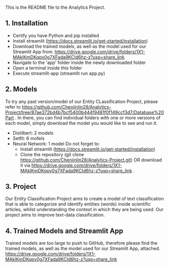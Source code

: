 This is the README file to the Analytics Project.

## 1. Installation
   - Certify you have Python and pip installed
   - Install streamlit (https://docs.streamlit.io/get-started/installation)
   - Download the trained models, as well as the model used for our Streamlit App from: https://drive.google.com/drive/folders/1X1-MAklKmDKqpv0g7XFada9KCId6hz-z?usp=share_link
   - Navigate to the 'app' folder inside the newly downloaded folder
   - Open a terminal inside this folder
   - Execute streamlit-app (streamlit run app.py)

## 2. Models
   To try any past version/model of our Entity CLassification Project, please refer to https://github.com/Chenjinlin28/Analytics-Project/tree/87ae372bd4b7bcf5400b444f9481f0f149ccf3d7/Database%20Part . In there, you can find individual folders with one or more versions of each model, simply download the model you would like to see and run it.  
- Distilbert: 2 models
- Setfit: 6 mofels
- Neural Network: 1 model
Do not forget to:
   - Install streamlit (https://docs.streamlit.io/get-started/installation)
   - Clone the repository (git clone https://github.com/Chenjinlin28/Analytics-Project.git) OR download it via https://drive.google.com/drive/folders/1X1-MAklKmDKqpv0g7XFada9KCId6hz-z?usp=share_link .
  
## 3. Project
   Our Entity Classification Project aims to create a model of text classification that is able to categorize and identify entities (words) inside scientific articles, whilst understanding the context in which they are being used. Our project aims to improve text-data classification.


## 4. Trained Models and Streamlit App
Trained models are too large to push to GitHub, therefore please find the trained models, as well as the model used for our Streamlit App, attached. 
https://drive.google.com/drive/folders/1X1-MAklKmDKqpv0g7XFada9KCId6hz-z?usp=share_link
